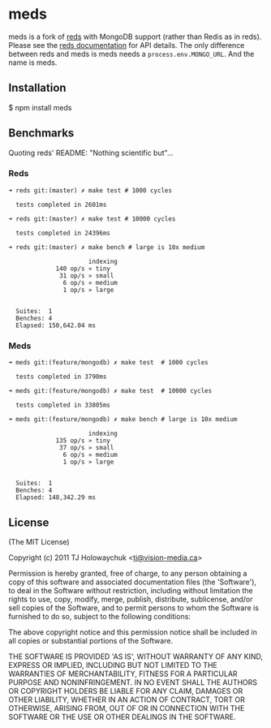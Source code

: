 # meds

meds is a fork of [reds](https://github.com/visionmedia/reds) with MongoDB
support (rather than Redis as in reds). Please see the
[reds documentation](https://github.com/visionmedia/reds) for API details. The
only difference between reds and meds is meds needs a `process.env.MONGO_URL`.
And the name is meds.

## Installation

  $ npm install meds

## Benchmarks

Quoting reds' README: "Nothing scientific but"...

### Reds

```console
➜ reds git:(master) ✗ make test # 1000 cycles

  tests completed in 2601ms

➜ reds git:(master) ✗ make test # 10000 cycles

  tests completed in 24396ms

➜ reds git:(master) ✗ make bench # large is 10x medium

                      indexing
             140 op/s » tiny
              31 op/s » small
               6 op/s » medium
               1 op/s » large


  Suites:  1
  Benches: 4
  Elapsed: 150,642.04 ms
```

### Meds

```console
➜ meds git:(feature/mongodb) ✗ make test  # 1000 cycles

  tests completed in 3790ms

➜ meds git:(feature/mongodb) ✗ make test  # 10000 cycles

  tests completed in 33805ms

➜ meds git:(feature/mongodb) ✗ make bench # large is 10x medium

                      indexing
             135 op/s » tiny
              37 op/s » small
               6 op/s » medium
               1 op/s » large


  Suites:  1
  Benches: 4
  Elapsed: 148,342.29 ms
```

## License 

(The MIT License)

Copyright (c) 2011 TJ Holowaychuk &lt;tj@vision-media.ca&gt;

Permission is hereby granted, free of charge, to any person obtaining
a copy of this software and associated documentation files (the
'Software'), to deal in the Software without restriction, including
without limitation the rights to use, copy, modify, merge, publish,
distribute, sublicense, and/or sell copies of the Software, and to
permit persons to whom the Software is furnished to do so, subject to
the following conditions:

The above copyright notice and this permission notice shall be
included in all copies or substantial portions of the Software.

THE SOFTWARE IS PROVIDED 'AS IS', WITHOUT WARRANTY OF ANY KIND,
EXPRESS OR IMPLIED, INCLUDING BUT NOT LIMITED TO THE WARRANTIES OF
MERCHANTABILITY, FITNESS FOR A PARTICULAR PURPOSE AND NONINFRINGEMENT.
IN NO EVENT SHALL THE AUTHORS OR COPYRIGHT HOLDERS BE LIABLE FOR ANY
CLAIM, DAMAGES OR OTHER LIABILITY, WHETHER IN AN ACTION OF CONTRACT,
TORT OR OTHERWISE, ARISING FROM, OUT OF OR IN CONNECTION WITH THE
SOFTWARE OR THE USE OR OTHER DEALINGS IN THE SOFTWARE.
